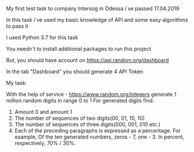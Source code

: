 My first test task to company Intersog in Odessa i`ve passed 17.04.2019

In this task i`ve used my basic knowledge of API and some easy algorithms to pass it

I used Python 3.7 for this task

You needn`t to install additional packages to run this project

But, you should have account on https://api.random.org/dashboard

In the tab "Dashboard" you should generate 4 API Token


My task:

With the help of service  - https://www.random.org/integers generate 1 million random digits in range 0 to 1
For generated digits find:
1. Amount 0 and amount 1
2. The number of sequences of two digits(00, 01, 10, 10)
3. The number of sequences of three digits(000, 001, 010 etc.)
4. Each of the preceding paragraphs is expressed as a percentage. For example,
Of the ten generated numbers, zeros - 7, one - 3. In percent, respectively, 70% / 30%.



